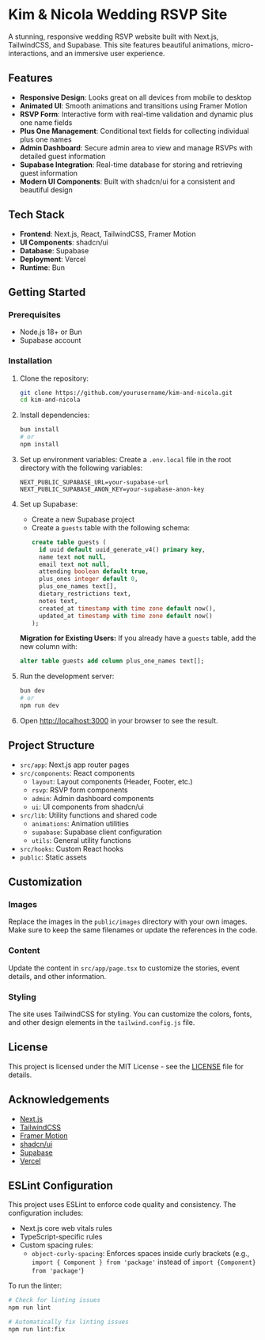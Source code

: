 # Kim & Nicola Wedding RSVP Site

A stunning, responsive wedding RSVP website built with Next.js, TailwindCSS, and Supabase. This site features beautiful animations, micro-interactions, and an immersive user experience.

## Features

- **Responsive Design**: Looks great on all devices from mobile to desktop
- **Animated UI**: Smooth animations and transitions using Framer Motion
- **RSVP Form**: Interactive form with real-time validation and dynamic plus one name fields
- **Plus One Management**: Conditional text fields for collecting individual plus one names
- **Admin Dashboard**: Secure admin area to view and manage RSVPs with detailed guest information
- **Supabase Integration**: Real-time database for storing and retrieving guest information
- **Modern UI Components**: Built with shadcn/ui for a consistent and beautiful design

## Tech Stack

- **Frontend**: Next.js, React, TailwindCSS, Framer Motion
- **UI Components**: shadcn/ui
- **Database**: Supabase
- **Deployment**: Vercel
- **Runtime**: Bun

## Getting Started

### Prerequisites

- Node.js 18+ or Bun
- Supabase account

### Installation

1. Clone the repository:
   ```bash
   git clone https://github.com/yourusername/kim-and-nicola.git
   cd kim-and-nicola
   ```

2. Install dependencies:
   ```bash
   bun install
   # or
   npm install
   ```

3. Set up environment variables:
   Create a `.env.local` file in the root directory with the following variables:
   ```
   NEXT_PUBLIC_SUPABASE_URL=your-supabase-url
   NEXT_PUBLIC_SUPABASE_ANON_KEY=your-supabase-anon-key
   ```

4. Set up Supabase:
   - Create a new Supabase project
   - Create a `guests` table with the following schema:
     ```sql
     create table guests (
       id uuid default uuid_generate_v4() primary key,
       name text not null,
       email text not null,
       attending boolean default true,
       plus_ones integer default 0,
       plus_one_names text[],
       dietary_restrictions text,
       notes text,
       created_at timestamp with time zone default now(),
       updated_at timestamp with time zone default now()
     );
     ```

   **Migration for Existing Users:**
   If you already have a `guests` table, add the new column with:
   ```sql
   alter table guests add column plus_one_names text[];
   ```

5. Run the development server:
   ```bash
   bun dev
   # or
   npm run dev
   ```

6. Open [http://localhost:3000](http://localhost:3000) in your browser to see the result.

## Project Structure

- `src/app`: Next.js app router pages
- `src/components`: React components
  - `layout`: Layout components (Header, Footer, etc.)
  - `rsvp`: RSVP form components
  - `admin`: Admin dashboard components
  - `ui`: UI components from shadcn/ui
- `src/lib`: Utility functions and shared code
  - `animations`: Animation utilities
  - `supabase`: Supabase client configuration
  - `utils`: General utility functions
- `src/hooks`: Custom React hooks
- `public`: Static assets

## Customization

### Images

Replace the images in the `public/images` directory with your own images. Make sure to keep the same filenames or update the references in the code.

### Content

Update the content in `src/app/page.tsx` to customize the stories, event details, and other information.

### Styling

The site uses TailwindCSS for styling. You can customize the colors, fonts, and other design elements in the `tailwind.config.js` file.

## License

This project is licensed under the MIT License - see the [LICENSE](LICENSE) file for details.

## Acknowledgements

- [Next.js](https://nextjs.org/)
- [TailwindCSS](https://tailwindcss.com/)
- [Framer Motion](https://www.framer.com/motion/)
- [shadcn/ui](https://ui.shadcn.com/)
- [Supabase](https://supabase.io/)
- [Vercel](https://vercel.com/)

## ESLint Configuration

This project uses ESLint to enforce code quality and consistency. The configuration includes:

- Next.js core web vitals rules
- TypeScript-specific rules
- Custom spacing rules:
  - `object-curly-spacing`: Enforces spaces inside curly brackets (e.g., `import { Component } from 'package'` instead of `import {Component} from 'package'`)

To run the linter:

```bash
# Check for linting issues
npm run lint

# Automatically fix linting issues
npm run lint:fix
```
